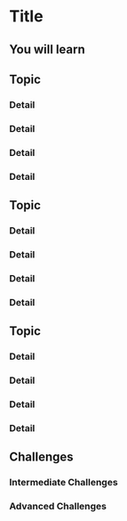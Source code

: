 # Title

## You will learn

## Topic 

### Detail

### Detail

### Detail

### Detail

## Topic 

### Detail

### Detail

### Detail

### Detail

## Topic 

### Detail

### Detail

### Detail

### Detail

## Challenges

### Intermediate Challenges

### Advanced Challenges